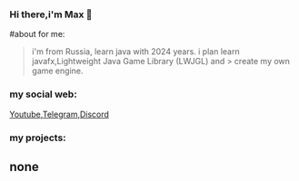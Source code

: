 ### Hi there,i'm Max 👋

#about for me:

>i'm from Russia,
>learn java with 2024 years.
>i plan learn javafx,Lightweight Java Game Library (LWJGL) and   > create my own game engine.

### **my social web:**

[Youtube](https://youtube.com/@tpose_?si=VN1l5EG4w97gqYXh),[Telegram](https://t.me/TPose_team),[Discord](https://discord.gg/CwtFSKCZwJ)

### my projects:
## none
